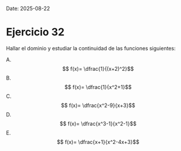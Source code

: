 Date: 2025-08-22

# Ejercicio 32

 
Hallar el dominio y estudiar la continuidad de las funciones siguientes:

A.   $$ f(x)= \dfrac{1}{(x+2)^2}$$ 
B.   $$ f(x)= \dfrac{1}{x^2+1}$$ 
C.   $$ f(x)= \dfrac{x^2-9}{x+3}$$ 
D.   $$ f(x)= \dfrac{x^3-1}{x^2-1}$$ 
E.   $$ f(x)= \dfrac{x+1}{x^2-4x+3}$$ 
